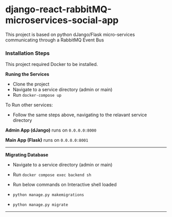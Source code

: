 # django-react-rabbitMQ-microservices-social-app

This project is based on python dJango/Flask micro-services communicating through a RabbitMQ Event Bus

### Installation Steps

This project required Docker to be installed.  

**Runing the Services**  

- Clone the project
- Navigate to a service directory (admin or main)
- Run `docker-compose up`  

To Run other services:  
- Follow the same steps above, navigating to the relavant service directory  

**Admin App (dJango)** runs on `0.0.0.0:8000`  

**Main App (Flask)** runs on `0.0.0.0:8001`  

***

**Migrating Database**  

- Navigate to a service directory (admin or main)
- Run `docker compose exec backend sh`
- Run below commands on Interactive shell loaded  

- `python manage.py makemigrations`
- `python manage.py migrate`

***

